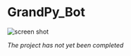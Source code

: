 # GrandPy_Bot

![screen shot](https://github.com/youssefhoummad/GrandPy_Bot/blob/master/screenshot.png)

*The project has not yet been completed*
